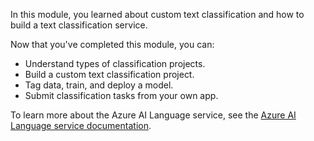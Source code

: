 In this module, you learned about custom text classification and how to build a text classification service.

Now that you've completed this module, you can:

- Understand types of classification projects.
- Build a custom text classification project.
- Tag data, train, and deploy a model.
- Submit classification tasks from your own app.

To learn more about the Azure AI Language service, see the [Azure AI Language service documentation](/azure/ai-services/language-service/overview).
